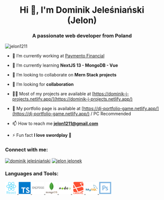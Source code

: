 <h1 align="center">Hi 👋, I'm Dominik Jeleśniański (Jelon)</h1>
<h3 align="center">A passionate web developer from Poland</h3>

<p align="left"> <img src="https://komarev.com/ghpvc/?username=jelon1211&label=Profile%20views&color=0e75b6&style=flat" alt="jelon1211" /> </p>

- 🔭 I’m currently working at [Paymento Financial](https://paymento.eu/pl/)

- 🌱 I’m currently learning **NextJS 13 - MongoDB - Vue**

- 👯 I’m looking to collaborate on **Mern Stack projects**

- 🤝 I’m looking for **collaboration**

- 👨‍💻 Most of my projects are available at [https://dominik-j-projects.netlify.app/](https://dominik-j-projects.netlify.app/)

- 💬 My portfolio page is available at [https://dj-portfolio-game.netlify.app/](https://dj-portfolio-game.netlify.app/) / PC Recommended

- 📫 How to reach me **jelon1211@gmail.com**

- ⚡ Fun fact **I love swordplay 🤺**

<h3 align="left">Connect with me:</h3>
<p align="left">
<a href="https://linkedin.com/in/dominik jeleśniański" target="blank"><img align="center" src="https://raw.githubusercontent.com/rahuldkjain/github-profile-readme-generator/master/src/images/icons/Social/linked-in-alt.svg" alt="dominik jeleśniański" height="30" width="40" /></a>
<a href="https://fb.com/jelon jelonek" target="blank"><img align="center" src="https://raw.githubusercontent.com/rahuldkjain/github-profile-readme-generator/master/src/images/icons/Social/facebook.svg" alt="jelon jelonek" height="30" width="40" /></a>
</p>

<h3 align="left">Languages and Tools:</h3>
<p align="left"> 
<a href="https://reactjs.org/" target="_blank" rel="noreferrer"> <img src="https://raw.githubusercontent.com/devicons/devicon/master/icons/react/react-original-wordmark.svg" alt="react" width="40" height="40"/> </a> 
<a href="https://www.typescriptlang.org/" target="_blank" rel="noreferrer"> <img src="https://raw.githubusercontent.com/devicons/devicon/master/icons/typescript/typescript-original.svg" alt="typescript" width="40" height="40"/> </a> 
 <a href="https://expressjs.com" target="_blank" rel="noreferrer"> <img src="https://raw.githubusercontent.com/devicons/devicon/master/icons/express/express-original-wordmark.svg" alt="express" width="40" height="40"/> </a> 
<a href="https://www.mongodb.com/" target="_blank" rel="noreferrer"> <img src="https://raw.githubusercontent.com/devicons/devicon/master/icons/mongodb/mongodb-original-wordmark.svg" alt="mongodb" width="40" height="40"/> </a> 
<a href="https://nodejs.org" target="_blank" rel="noreferrer"> <img src="https://raw.githubusercontent.com/devicons/devicon/master/icons/nodejs/nodejs-original-wordmark.svg" alt="nodejs" width="40" height="40"/> </a> 
<a href="https://laravel.com/" target="_blank" rel="noreferrer"> <img src="https://raw.githubusercontent.com/devicons/devicon/master/icons/laravel/laravel-plain-wordmark.svg" alt="laravel" width="40" height="40"/> </a>
<a href="https://www.mysql.com/" target="_blank" rel="noreferrer"> <img src="https://raw.githubusercontent.com/devicons/devicon/master/icons/mysql/mysql-original-wordmark.svg" alt="mysql" width="40" height="40"/> </a>
<a href="https://www.photoshop.com/en" target="_blank" rel="noreferrer"> <img src="https://raw.githubusercontent.com/devicons/devicon/master/icons/photoshop/photoshop-line.svg" alt="photoshop" width="40" height="40"/> </a> 

</p>
